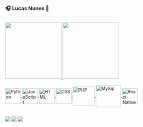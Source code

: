### 🎧 Lucas Nunes 🎸


##

<div>
  <a href="https://github.com/luk3mn">
  <img height="180em" src="https://github-readme-stats.vercel.app/api?username=luk3mn&show_icons=true&theme=dracula&include_all_commits=true&count_private=true"/>
  <img height="180em" src="https://github-readme-stats.vercel.app/api/top-langs/?username=luk3mn&layout=compact&langs_count=7&theme=dracula"/>
</div>
  
<div style="display: inline_block"><br>
<!--   <img src="https://img.shields.io/badge/-LinkedIn-%230077B5?style=for-the-badge&logo=linkedin&logoColor=white">
  <img src="https://img.shields.io/badge/-Gmail-%23333?style=for-the-badge&logo=gmail&logoColor=white"> -->
  
  
  <img align="center" alt="Python" height="50" width="50" src="https://cdn.jsdelivr.net/gh/devicons/devicon/icons/python/python-original.svg">
  <img align="center" alt="JavaScript" height="50" width="50" src="https://cdn.jsdelivr.net/gh/devicons/devicon/icons/javascript/javascript-plain.svg">
  <img align="center" alt="HTML" height="50" width="50" src="https://cdn.jsdelivr.net/gh/devicons/devicon/icons/html5/html5-plain-wordmark.svg">
  <img align="center" alt="CSS" height="50" width="50" src="https://cdn.jsdelivr.net/gh/devicons/devicon/icons/css3/css3-plain-wordmark.svg">
  <img align="center" alt="PHP" height="60" width="70" src="https://cdn.jsdelivr.net/gh/devicons/devicon/icons/php/php-plain.svg">
  <img align="center" alt="MySql" height="70" width="80" src="https://cdn.jsdelivr.net/gh/devicons/devicon/icons/mysql/mysql-original-wordmark.svg">
  <img align="center" alt="React-Native" height="50" width="50" src="https://cdn.jsdelivr.net/gh/devicons/devicon/icons/react/react-original.svg">
  
  <!--
  <img align="center" src="https://img.shields.io/badge/Python-3776AB?style=for-the-badge&logo=python&logoColor=white" alt="Python">
  <img align="center" src="https://img.shields.io/badge/HTML5-E34F26?style=for-the-badge&logo=html5&logoColor=white" alt="HTML5">
  <img align="center" src="https://img.shields.io/badge/CSS3-1572B6?style=for-the-badge&logo=css3&logoColor=white" alt="CSS3">
  <img align="center" src="https://img.shields.io/badge/JavaScript-F7DF1E?style=for-the-badge&logo=javascript&logoColor=black" alt="JavaScript">
  <img align="center" src="https://img.shields.io/badge/Node.js-43853D?style=for-the-badge&logo=node.js&logoColor=white" alt="nodejs">
  <img align="center" src="https://img.shields.io/badge/React-20232A?style=for-the-badge&logo=react&logoColor=61DAFB" alt="react">
  <img align="center" src="https://img.shields.io/badge/React_Native-20232A?style=for-the-badge&logo=react&logoColor=61DAFB" alt="react native">
  <img align="center" src="https://img.shields.io/badge/MySQL-00000F?style=for-the-badge&logo=mysql&logoColor=white" alt="mysql">
  -->
  
  <!--<img align="right" alt="Luke-gif" src="https://magiagifs.com.br/wp-content/uploads/2019/08/gifs-anime5.gif">-->
</div>
  
##
  
<div> 
  <a href="mailto:lucasnunes2030@gmail.com" target="_blank"><img src="https://img.shields.io/badge/-Gmail-%23333?style=for-the-badge&logo=gmail&logoColor=white"></a>
  <a href="https://www.linkedin.com/in/lucas-nunes-324822135" target="_blank"><img src="https://img.shields.io/badge/-LinkedIn-%230077B5?style=for-the-badge&logo=linkedin&logoColor=white"></a>
  <a href="https://www.instagram.com/luk3mn/" target="_blank"><img src="https://img.shields.io/badge/-Instagram-%23E4405F?style=for-the-badge&logo=instagram&logoColor=white"></a>
<!--   <a href="https://www.instagram.com/luk3mn/" target="_blank"><img src="https://img.shields.io/badge/-Instagram-%23E4405F?style=for-the-badge&logo=instagram&logoColor=white" target="_blank"></a> -->
</div>
